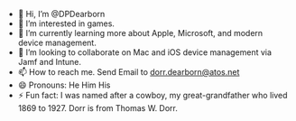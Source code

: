 - 👋 Hi, I’m @DPDearborn
- 👀 I’m interested in games.
- 🌱 I’m currently learning more about Apple, Microsoft, and modern device management.
- 💞️ I’m looking to collaborate on Mac and iOS device management via Jamf and Intune.
- 📫 How to reach me. Send Email to dorr.dearborn@atos.net
- 😄 Pronouns: He Him His
- ⚡ Fun fact: I was named after a cowboy, my great-grandfather who lived 1869 to 1927. Dorr is from Thomas W. Dorr. 

<!---
DPDearborn/DPDearborn is a ✨ special ✨ repository because its `README.md` (this file) appears on your GitHub profile.
You can click the Preview link to take a look at your changes.
--->
